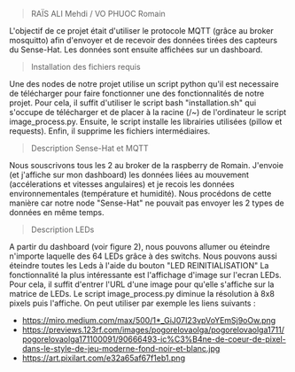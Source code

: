 > RAÏS ALI Mehdi /
> VO PHUOC Romain 

L'objectif de ce projet était d'utiliser le protocole MQTT (grâce au broker mosquitto) afin d'envoyer et de recevoir des données tirées des capteurs du Sense-Hat.
Les données sont ensuite affichées sur un dashboard.

> Installation des fichiers requis 

Une des nodes de notre projet utilise un script python qu'il est necessaire de télécharger pour faire fonctionner une des fonctionnalités de notre projet.
Pour cela, il suffit d'utiliser le script bash "installation.sh" qui s'occupe de télécharger et de placer à la racine (/~) de l'ordinateur le script image_process.py.
Ensuite, le script installe les librairies utilisées (pillow et requests).
Enfin, il supprime les fichiers intermédiaires.

> Description Sense-Hat et MQTT

Nous souscrivons tous les 2 au broker de la raspberry de Romain. J'envoie (et j'affiche sur mon dashboard) les données liées au mouvement (accélerations et vitesses angulaires) et je recois les données environnementales (température et humidité). Nous procédons de cette manière car notre node "Sense-Hat" ne pouvait pas envoyer les 2 types de données en même temps.

> Description LEDs

A partir du dashboard (voir figure 2), nous pouvons allumer ou éteindre n'importe laquelle des 64 LEDs grâce à des switchs. 
Nous pouvons aussi éteindre toutes les Leds à l'aide du bouton "LED REINITIALISATION"
La fonctionnalité la plus intéressante est l'affichage d'image sur l'ecran LEDs.
Pour cela, il suffit d'entrer l'URL d'une image pour qu'elle s'affiche sur la matrice de LEDs. Le script image_process.py diminue la résolution à 8x8 pixels puis l'affiche. On peut utiliser par exemple les liens suivants : 
- https://miro.medium.com/max/500/1*_GiJ07I23vpVoYEmSj9oOw.png
- https://previews.123rf.com/images/pogorelovaolga/pogorelovaolga1711/pogorelovaolga171100091/90666493-ic%C3%B4ne-de-coeur-de-pixel-dans-le-style-de-jeu-moderne-fond-noir-et-blanc.jpg
- https://art.pixilart.com/e32a65af67f1eb1.png
